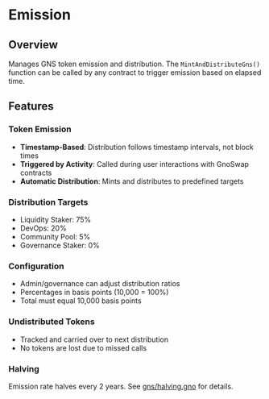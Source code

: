 # Emission

## Overview

Manages GNS token emission and distribution. The `MintAndDistributeGns()` function can be called by any contract to trigger emission based on elapsed time.

## Features

### Token Emission

- **Timestamp-Based**: Distribution follows timestamp intervals, not block times
- **Triggered by Activity**: Called during user interactions with GnoSwap contracts
- **Automatic Distribution**: Mints and distributes to predefined targets

### Distribution Targets

- Liquidity Staker: 75%
- DevOps: 20%
- Community Pool: 5%
- Governance Staker: 0%

### Configuration

- Admin/governance can adjust distribution ratios
- Percentages in basis points (10,000 = 100%)
- Total must equal 10,000 basis points

### Undistributed Tokens

- Tracked and carried over to next distribution
- No tokens are lost due to missed calls

### Halving

Emission rate halves every 2 years. See [gns/halving.gno](../gns/halving.gno) for details.
